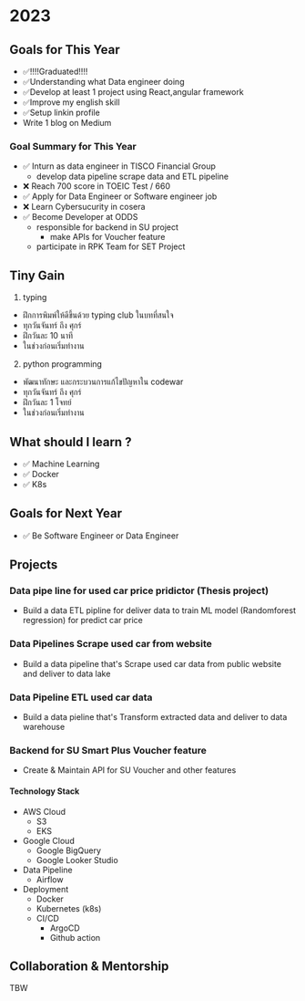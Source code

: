 # 2023

## Goals for This Year

* ✅!!!!Graduated!!!!
* ✅Understanding what Data engineer doing
* ✅Develop at least 1 project using React,angular framework
* ✅Improve my english skill
* ✅Setup linkin profile
* Write 1 blog on Medium

### Goal Summary for This Year

* ✅ Inturn as data engineer in TISCO Financial Group
  - develop data pipeline scrape data and ETL pipeline
* ❌ Reach 700 score in TOEIC Test / 660
* ✅ Apply for Data Engineer or Software engineer job
* ❌ Learn Cybersucurity in cosera
* ✅ Become Developer at ODDS
  - responsible for backend in SU project
    - make APIs for Voucher feature
  - participate in RPK Team for SET Project 

## Tiny Gain

1. typing
- ฝึกการพิมพ์ให้ดีขึ้นด้วย typing club ในบทที่สนใจ
- ทุกวันจันทร์ ถึง ศุกร์
- ฝึกวันละ 10 นาที
- ในช่วงก่อนเริ่มทำงาน

2. python programming
- พัฒนาทักษะ และกระบวนการแก้ไขปัญหาใน codewar
- ทุกวันจันทร์ ถึง ศุกร์
- ฝึกวันละ 1 โจทย์
- ในช่วงก่อนเริ่มทำงาน

## What should I learn ?
- ✅ Machine Learning
- ✅ Docker
- ✅ K8s


## Goals for Next Year

* ✅ Be Software Engineer or Data Engineer

## Projects

### Data pipe line for used car price pridictor (Thesis project)

* Build a data ETL pipline for deliver data to train ML model (Randomforest regression) for predict car price

### Data Pipelines Scrape used car from website

* Build a data pipeline that's Scrape used car data from public website and deliver to data lake 

### Data Pipeline ETL used car data

* Build a data pieline that's Transform extracted data and deliver to data warehouse

### Backend for SU Smart Plus Voucher feature
* Create & Maintain API for SU Voucher and other features

#### Technology Stack

* AWS Cloud
  * S3
  * EKS
* Google Cloud
  * Google BigQuery
  * Google Looker Studio
* Data Pipeline
  * Airflow 
* Deployment
  * Docker
  * Kubernetes (k8s)
  * CI/CD
    * ArgoCD
    * Github action
## Collaboration & Mentorship

TBW


